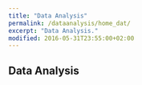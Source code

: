 ```yaml
---
title: "Data Analysis"
permalink: /dataanalysis/home_dat/
excerpt: "Data Analysis."
modified: 2016-05-31T23:55:00+02:00
---
```


## Data Analysis